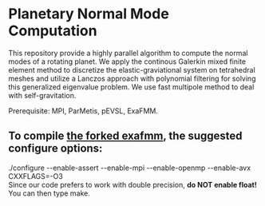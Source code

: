 Planetary Normal Mode Computation
==========================================================
This repository provide a highly parallel algorithm to compute the normal modes of a rotating planet. 
We apply the continous Galerkin mixed finite element method to discretize the elastic-graviational system on tetrahedral meshes and
utilize a Lanczos approach with polynomial filtering for solving this generalized eigenvalue problem. 
We use fast multipole method to deal with self-gravitation. 

Prerequisite: MPI, ParMetis, pEVSL, ExaFMM.

To compile [the forked exafmm](https://github.com/js1019/exafmm-beta), the suggested configure options:
--------------------------------------------------------- 
./configure --enable-assert --enable-mpi --enable-openmp --enable-avx CXXFLAGS=-O3  
Since our code prefers to work with double precision, **do NOT enable float!**  You can then type make. 
